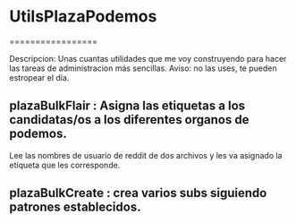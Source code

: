 # UtilsPlazaPodemos
=================

Descripcion: Unas cuantas utilidades que me voy construyendo para hacer las tareas de administracion más sencillas. 
Aviso: no las uses, te pueden estropear el día.


## plazaBulkFlair : Asigna las etiquetas a los candidatas/os a los diferentes organos de podemos.

Lee las nombres de usuario de reddit de dos archivos y les va asignado la etiqueta que les corresponde.

## plazaBulkCreate : crea varios subs siguiendo patrones establecidos. 

